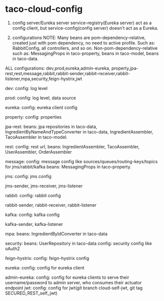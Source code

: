 # taco-cloud-config

1. config server/Eureka server
 service-registry(Eureka server) act as a config client, but service-config(config server) doesn't act as a Eureka.

2. configurations
 NOTE:
 Many beans are pom-dependency-relative, created just with pom dependency, no need to active profile.
 Such as: RabbitConfig, all controllers, and so on.
 Non-pom-dependency-relative such as:
   MessagingProps in taco-property, beans in taco-model, beans in taco-data.
   
 ALL configurations:
 dev,prod,eureka,admin-eureka, property,jpa-rest,rest,message,rabbit,rabbit-sender,rabbit-receiver,rabbit-listener,mpa,security,feign-hystrix,jwt

 dev:
   config: log level
   
 prod:
   config: log level, data source
   
 eureka:
   config: eureka client config
   
 property:
   config: properties
   
 jpa-rest:
   beans: jpa repositories in taco-data,
           IngredientByNameAndTypeConverter in taco-data,
           IngredientAssembler, TacoAssembler in taco-model.
           
 rest:
   config: rest url,
   beans: IngredientAssembler, TacoAssembler, UserAssembler, OrderAssembler
   
 message:
   config: message config like sources/queues/routing-keys/topics for jms/rabbit/kafka
   beans: MessagingProps in taco-property.
   
 jms:
   config: jms config
   
 jms-sender, jms-receiver, jms-listener
 
 rabbit:
   config: rabbit config
   
 rabbit-sender, rabbit-receiver, rabbit-listener
 
 kafka:
   config: kafka config
   
 kafka-sender, kafka-listener
 
 mpa:
   beans: IngredientByIdConverter in taco-data
   
 security:
   beans: UserRepository in taco-data
   config: security config like oAuth2
   
 feign-hystrix:
   config: feign-hystrix config
   
 eureka:
   config: config for eureka client
   
 admin-eureka:
   config: config for eureka clients to serve their username/password to admin server, who consumes their actuator endpoint
 jwt:
   config: config for jwt(git branch cloud-self-jwt, git tag SECURED_REST_self_jwt)
